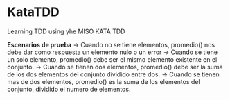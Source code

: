 # KataTDD
Learning TDD using yhe MISO KATA TDD

**Escenarios de prueba**
-> Cuando no se tiene elementos, promedio() nos debe dar como respuesta un elemento nulo o un error
-> Cuando se tiene un solo elemento, promedio() debe ser el mismo elemento existente en el conjunto.
-> Cuando se tienen dos elementos, promedio() debe ser la suma de los dos elementos del conjunto dividido entre dos.
-> Cuando se tienen mas de dos elementos, promedio() es la suma de los elementos del conjunto, dividido el numero de
elementos.